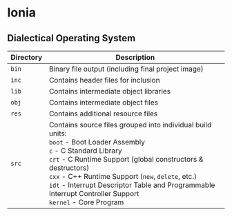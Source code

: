 # Ionia
## Dialectical Operating System
| Directory | Description |
| ----------- | ----------- |
| `bin` | Binary file output (including final project image) |
| `inc` | Contains header files for inclusion |
| `lib` | Contains intermediate object libraries |
| `obj` | Contains intermediate object files |
| `res` | Contains additional resource files |
| `src` | Contains source files grouped into individual build units:<br>`boot` - Boot Loader Assembly<br>`c` - C Standard Library<br>`crt` - C Runtime Support (global constructors & destructors)<br>`cxx` - C++ Runtime Support (`new`, `delete`, etc.)<br>`idt` - Interrupt Descriptor Table and Programmable Interrupt Controller Support<br>`kernel` - Core Program |
